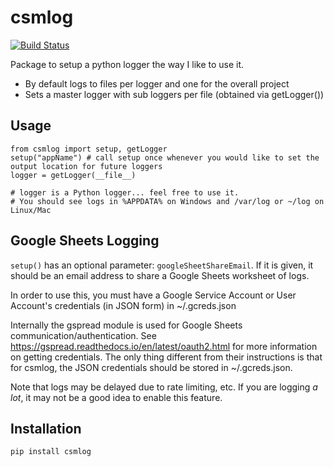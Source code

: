 # csmlog

[![Build Status](https://csm10495.visualstudio.com/csmlog/_apis/build/status/csmlog-CI?branchName=master)](https://csm10495.visualstudio.com/csmlog/_build/latest?definitionId=4?branchName=master)

Package to setup a python logger the way I like to use it.

- By default logs to files per logger and one for the overall project
- Sets a master logger with sub loggers per file (obtained via getLogger())

## Usage

```
from csmlog import setup, getLogger
setup("appName") # call setup once whenever you would like to set the output location for future loggers
logger = getLogger(__file__)

# logger is a Python logger... feel free to use it.
# You should see logs in %APPDATA% on Windows and /var/log or ~/log on Linux/Mac
```

## Google Sheets Logging
`setup()` has an optional parameter: `googleSheetShareEmail`. If it is given, it should be an email address to share a Google Sheets worksheet of logs.

In order to use this, you must have a Google Service Account or User Account's credentials (in JSON form) in ~/.gcreds.json

Internally the gspread module is used for Google Sheets communication/authentication. See https://gspread.readthedocs.io/en/latest/oauth2.html for more information on getting credentials. The only thing different from their instructions is that for csmlog, the JSON credentials should be stored in ~/.gcreds.json.

Note that logs may be delayed due to rate limiting, etc. If you are logging *a lot*, it may not be a good idea to enable this feature.

## Installation
```
pip install csmlog
```